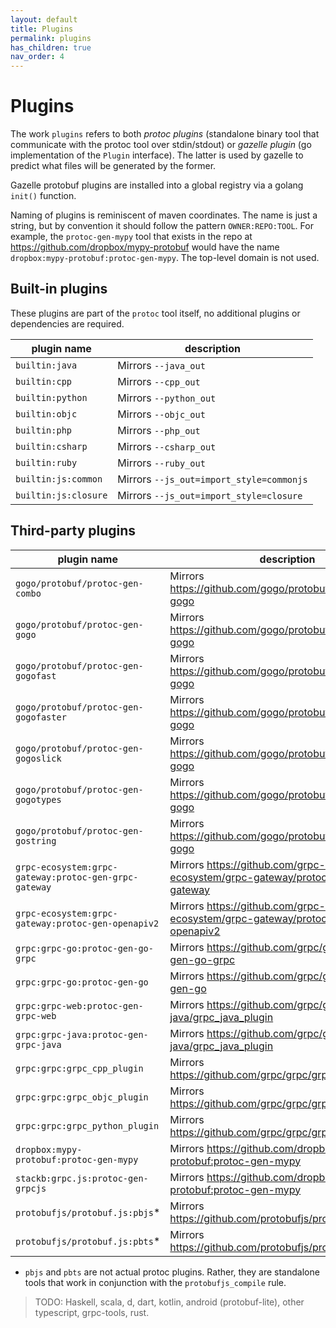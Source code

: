 ```yaml
---
layout: default
title: Plugins
permalink: plugins
has_children: true
nav_order: 4
---
```


# Plugins

The work `plugins` refers to both *protoc plugins* (standalone binary tool that
communicate with the protoc tool over stdin/stdout) or *gazelle plugin* (go
implementation of the `Plugin` interface).  The latter is used by gazelle to
predict what files will be generated by the former.

Gazelle protobuf plugins are installed into a global registry via a golang
`init()` function.

Naming of plugins is reminiscent of maven coordinates.  The name is just a
string, but by convention it should follow the pattern `OWNER:REPO:TOOL`.  For
example, the `protoc-gen-mypy` tool that exists in the repo at
<https://github.com/dropbox/mypy-protobuf> would have the name
`dropbox:mypy-protobuf:protoc-gen-mypy`.  The top-level domain is not used.

## Built-in plugins

These plugins are part of the `protoc` tool itself, no additional plugins or
dependencies are required.

| plugin name          | description                              |
| -------------------- | ---------------------------------------- |
| `builtin:java`       | Mirrors `--java_out`                     |
| `builtin:cpp`        | Mirrors `--cpp_out`                      |
| `builtin:python`     | Mirrors `--python_out`                   |
| `builtin:objc`       | Mirrors `--objc_out`                     |
| `builtin:php`        | Mirrors `--php_out`                      |
| `builtin:csharp`     | Mirrors `--csharp_out`                   |
| `builtin:ruby`       | Mirrors `--ruby_out`                     |
| `builtin:js:common`  | Mirrors `--js_out=import_style=commonjs` |
| `builtin:js:closure` | Mirrors `--js_out=import_style=closure`  |

## Third-party plugins

| plugin name                                           | description                                                                      |
| ----------------------------------------------------- | -------------------------------------------------------------------------------- |
| `gogo/protobuf/protoc-gen-combo`                      | Mirrors <https://github.com/gogo/protobuf/protoc-gen-gogo>                       |
| `gogo/protobuf/protoc-gen-gogo`                       | Mirrors <https://github.com/gogo/protobuf/protoc-gen-gogo>                       |
| `gogo/protobuf/protoc-gen-gogofast`                   | Mirrors <https://github.com/gogo/protobuf/protoc-gen-gogo>                       |
| `gogo/protobuf/protoc-gen-gogofaster`                 | Mirrors <https://github.com/gogo/protobuf/protoc-gen-gogo>                       |
| `gogo/protobuf/protoc-gen-gogoslick`                  | Mirrors <https://github.com/gogo/protobuf/protoc-gen-gogo>                       |
| `gogo/protobuf/protoc-gen-gogotypes`                  | Mirrors <https://github.com/gogo/protobuf/protoc-gen-gogo>                       |
| `gogo/protobuf/protoc-gen-gostring`                   | Mirrors <https://github.com/gogo/protobuf/protoc-gen-gogo>                       |
| `grpc-ecosystem:grpc-gateway:protoc-gen-grpc-gateway` | Mirrors <https://github.com/grpc-ecosystem/grpc-gateway/protoc-gen-grpc-gateway> |
| `grpc-ecosystem:grpc-gateway:protoc-gen-openapiv2`    | Mirrors <https://github.com/grpc-ecosystem/grpc-gateway/protoc-gen-openapiv2>    |
| `grpc:grpc-go:protoc-gen-go-grpc`                     | Mirrors <https://github.com/grpc/grpc-go/protoc-gen-go-grpc>                     |
| `grpc:grpc-go:protoc-gen-go`                          | Mirrors <https://github.com/grpc/grpc-go/protoc-gen-go>                          |
| `grpc:grpc-web:protoc-gen-grpc-web`                   | Mirrors <https://github.com/grpc/grpc-java/grpc_java_plugin>                     |
| `grpc:grpc-java:protoc-gen-grpc-java`                 | Mirrors <https://github.com/grpc/grpc-java/grpc_java_plugin>                     |
| `grpc:grpc:grpc_cpp_plugin`                           | Mirrors <https://github.com/grpc/grpc/grpc_cpp_plugin>                           |
| `grpc:grpc:grpc_objc_plugin`                          | Mirrors <https://github.com/grpc/grpc/grpc_objc_plugin>                          |
| `grpc:grpc:grpc_python_plugin`                        | Mirrors <https://github.com/grpc/grpc/grpc_python_plugin>                        |
| `dropbox:mypy-protobuf:protoc-gen-mypy`               | Mirrors <https://github.com/dropbox/mypy-protobuf:protoc-gen-mypy>               |
| `stackb:grpc.js:protoc-gen-grpcjs`                    | Mirrors <https://github.com/dropbox/mypy-protobuf:protoc-gen-mypy>               |
| `protobufjs/protobuf.js:pbjs`*                        | Mirrors <https://github.com/protobufjs/protobuf.js/pbjs>                         |
| `protobufjs/protobuf.js:pbts`*                        | Mirrors <https://github.com/protobufjs/protobuf.js/pbts>                         |

* `pbjs` and `pbts` are not actual protoc plugins.  Rather, they are standalone
  tools that work in conjunction with the `protobufjs_compile` rule. 

> TODO: Haskell, scala, d, dart, kotlin, android (protobuf-lite), other typescript, grpc-tools, rust.
